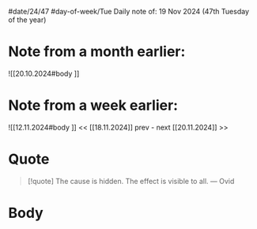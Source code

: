 
#date/24/47
#day-of-week/Tue
Daily note of: 19 Nov 2024 (47th Tuesday of the year)

# Note from a month earlier:
![[20.10.2024#body ]]

# Note from a week earlier:
![[12.11.2024#body ]]
 << [[18.11.2024]] prev - next [[20.11.2024]] >>
# Quote

> [!quote] The cause is hidden. The effect is visible to all.
> — Ovid
# Body

